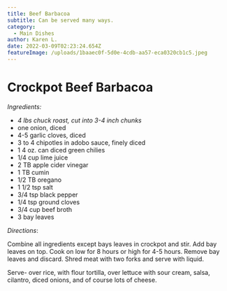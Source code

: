 ```yaml
---
title: Beef Barbacoa
subtitle: Can be served many ways.
category:
  - Main Dishes
author: Karen L.
date: 2022-03-09T02:23:24.654Z
featureImage: /uploads/1baaec0f-5d0e-4cdb-aa57-eca0320cb1c5.jpeg
---
```

# Crockpot Beef Barbacoa

*Ingredients:*

* *4 lbs chuck roast, cut into 3-4 inch chunks*
* one onion, diced
* 4-5 garlic cloves, diced 
* 3 to 4 chipotles in adobo sauce, finely diced
* 1 4 oz. can diced green chilies
* 1/4 cup lime juice
* 2 TB apple cider vinegar 
* 1 TB cumin
* 1/2 TB oregano
* 1 1/2 tsp salt
* 3/4 tsp black pepper
* 1/4 tsp ground cloves
* 3/4 cup beef broth
* 3 bay leaves

*Directions*:

Combine all ingredients except bays leaves in crockpot and stir.  Add bay leaves on top.  Cook on low for 8 hours or high for 4-5 hours.  Remove bay leaves and discard.  Shred meat with two forks and serve with liquid.

Serve- over rice, with flour tortilla, over lettuce with sour cream, salsa, cilantro, diced onions, and of course lots of cheese.